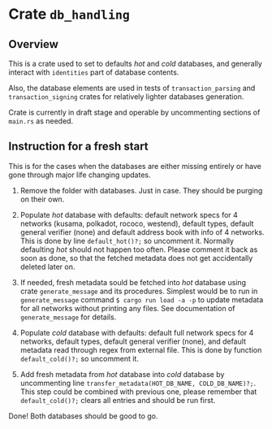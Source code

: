 
# Crate `db_handling`

## Overview

This is a crate used to set to defaults *hot* and *cold* databases, and generally interact with `identities` part of database contents.  

Also, the database elements are used in tests of `transaction_parsing` and `transaction_signing` crates for relatively lighter databases generation.  

Crate is currently in draft stage and operable by uncommenting sections of `main.rs` as needed.  


## Instruction for a fresh start

This is for the cases when the databases are either missing entirely or have gone through major life changing updates.  

1. Remove the folder with databases. Just in case. They should be purging on their own.  

2. Populate *hot* database with defaults: default network specs for 4 networks (kusama, polkadot, rococo, westend), default types, default general verifier (none) and default address book with info of 4 networks. This is done by line `default_hot()?;` so uncomment it. Normally defaulting *hot* should not happen too often. Please comment it back as soon as done, so that the fetched metadata does not get accidentally deleted later on.  

3. If needed, fresh metadata sould be fetched into *hot* database using crate `generate_message` and its procedures. Simplest would be to run in `generate_message` command `$ cargo run load -a -p` to update metadata for all networks without printing any files. See documentation of `generate_message` for details.  

4. Populate *cold* database with defaults: default full network specs for 4 networks, default types, default general verifier (none), and default metadata read through regex from external file. This is done by function `default_cold()?;` so uncomment it.  

5. Add fresh metadata from *hot* database into *cold* database by uncommenting line `transfer_metadata(HOT_DB_NAME, COLD_DB_NAME)?;`. This step could be combined with previous one, please remember that `default_cold()?;` clears all entries and should be run first.  

Done! Both databases should be good to go.  


